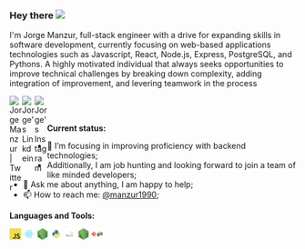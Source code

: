 ### Hey there <img src="https://media.giphy.com/media/hvRJCLFzcasrR4ia7z/giphy.gif" width="25px">

I'm Jorge Manzur, full-stack engineer with a drive for expanding skills in software development, currently focusing on web-based applications technologies such as Javascript, React, Node.js, Express, PostgreSQL, and Pythons.
A highly motivated individual that always seeks opportunities to improve technical challenges by breaking down complexity, adding integration of improvement, and levering teamwork in the process
<br />

<a href="https://twitter.com/barthimus">
  <img align="left" alt="Jorge Manzur | Twitter" width="22px" src="https://cdn.jsdelivr.net/npm/simple-icons@v3/icons/twitter.svg" />
</a>
<a href="https://www.linkedin.com/in/jorge-manzur-full-stack-developer/">
  <img align="left" alt="Jorge's Linkdein" width="22px" src="https://cdn.jsdelivr.net/npm/simple-icons@v3/icons/linkedin.svg" />
</a>

<a href="https://www.instagram.com/manzur1990/">
  <img align="left" alt="Jorge's Instagram" width="22px" src="https://cdn.jsdelivr.net/npm/simple-icons@v3/icons/instagram.svg" />
</a>
 
<br />
<br />
  
**Current status:**
- 🌱 I’m focusing in improving proficiency with backend technologies; 
-  Additionally, I am job hunting and looking forward to join a team of like minded developers; 
- 💬 Ask me about anything, I am happy to help;
- 📫 How to reach me: [@manzur1990](https://twitter.com/barthimus);


**Languages and Tools:**  

<code><img height="20" src="https://raw.githubusercontent.com/github/explore/80688e429a7d4ef2fca1e82350fe8e3517d3494d/topics/javascript/javascript.png"></code>
<code><img height="20" src="https://raw.githubusercontent.com/github/explore/80688e429a7d4ef2fca1e82350fe8e3517d3494d/topics/react/react.png"></code>
<code><img height="20" src="https://raw.githubusercontent.com/github/explore/80688e429a7d4ef2fca1e82350fe8e3517d3494d/topics/nodejs/nodejs.png"></code>
<code><img height="20" src="https://raw.githubusercontent.com/github/explore/80688e429a7d4ef2fca1e82350fe8e3517d3494d/topics/python/python.png"></code>
<code><img height="20" src="https://raw.githubusercontent.com/github/explore/80688e429a7d4ef2fca1e82350fe8e3517d3494d/topics/mysql/mysql.png"></code>
<code><img height="20" src="https://raw.githubusercontent.com/github/explore/80688e429a7d4ef2fca1e82350fe8e3517d3494d/topics/nodejs/nodejs.png"></code>
<code><img height="20" src="https://raw.githubusercontent.com/github/explore/80688e429a7d4ef2fca1e82350fe8e3517d3494d/topics/git/git.png"></code>






